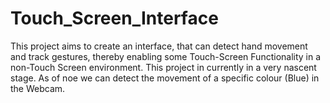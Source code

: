 # Touch_Screen_Interface
This project aims to create an interface, that can detect hand movement and track gestures, thereby enabling some Touch-Screen Functionality in a non-Touch Screen environment.
This project in currently in a very nascent stage.
As of noe we can detect the movement of a specific colour (Blue) in the Webcam.

